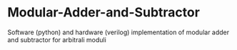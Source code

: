 # Modular-Adder-and-Subtractor
Software (python) and hardware (verilog) implementation of modular adder and subtractor for arbitrali moduli
